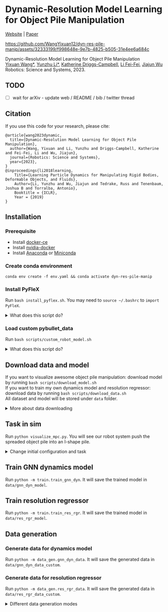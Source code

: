 # Dynamic-Resolution Model Learning for Object Pile Manipulation

[Website](https://robopil.github.io/dyn-res-pile-manip/) | [Paper](https://arxiv.org)

https://github.com/WangYixuan12/dyn-res-pile-manip/assets/32333199/f998648e-9e7b-4825-b505-31e4ee6a684c

Dynamic-Resolution Model Learning for Object Pile Manipulation  
[Yixuan Wang*](https://wangyixuan12.github.io/), [Yunzhu Li*](https://yunzhuli.github.io/), [Katherine Driggs-Campbell](https://krdc.web.illinois.edu/), [Li Fei-Fei](https://profiles.stanford.edu/fei-fei-li/), [Jiajun Wu](http://jiajunwu.com/)  
Robotics: Science and Systems, 2023.

## TODO

- [ ] wait for arXiv - update web / README / bib / twitter thread

## Citation

If you use this code for your research, please cite:

```
@article{wang2023dynamic,
  title={Dynamic-Resolution Model Learning for Object Pile Manipulation}, 
  author={Wang, Yixuan and Li, Yunzhu and Driggs-Campbell, Katherine and Fei-Fei, Li and Wu, Jiajun},
  journal={Robotics: Science and Systems},
  year={2023},
}
@inproceedings{li2018learning,
    Title={Learning Particle Dynamics for Manipulating Rigid Bodies, Deformable Objects, and Fluids},
    Author={Li, Yunzhu and Wu, Jiajun and Tedrake, Russ and Tenenbaum, Joshua B and Torralba, Antonio},
    Booktitle = {ICLR},
    Year = {2019}
}
```

## Installation

### Prerequisite

- Install [docker-ce](https://docs.docker.com/install/linux/docker-ce/ubuntu/)
- Install [nvidia-docker](https://github.com/NVIDIA/nvidia-docker#quickstart)
- Install [Anaconda](https://www.anaconda.com/distribution/) or [Miniconda](https://docs.conda.io/en/main/miniconda.html)

### Create conda environment
`conda env create -f env.yaml && conda activate dyn-res-pile-manip`

### Install PyFleX
Run `bash install_pyflex.sh`. You may need to `source ~/.bashrc` to `import PyFleX`.  
<details>
<summary>What does this script do?</summary>

We built our simulation using PyFleX. The original repository is [here](https://github.com/YunzhuLi/PyFleX). We modified it with additional features, such as depth rendering and headless rendering. We put the modified PyFleX in our repo. Please follow the commands below to install it.
```
docker pull xingyu/softgym
docker run \
    -v {PATH_TO_REPO}/PyFleX:/workspace/PyFleX \
    -v {PATH_TO_CONDA_ENV}:/workspace/anaconda \
    -v /tmp/.X11-unix:/tmp/.X11-unix \
    --gpus all \
    -e DISPLAY=$DISPLAY \
    -e QT_X11_NO_MITSHM=1 \
    -it xingyu/softgym:latest bash
```
For example, in my local machine, the command is
```
docker run \
    -v /home/yixuan/dyn-res-pile-manip/PyFleX:/workspace/PyFleX \
    -v /home/yixuan/miniconda3/envs/rss-release/:/workspace/anaconda \
    -v /tmp/.X11-unix:/tmp/.X11-unix \
    --gpus all \
    -e DISPLAY=$DISPLAY \
    -e QT_X11_NO_MITSHM=1 \
    -it xingyu/softgym:latest bash
```
After entering docker environment, run
```
export PATH="/workspace/anaconda/bin:$PATH"
cd /workspace/PyFleX
export PYFLEXROOT=${PWD}
export PYTHONPATH=${PYFLEXROOT}/bindings/build:$PYTHONPATH
export LD_LIBRARY_PATH=${PYFLEXROOT}/external/SDL2-2.0.4/lib/x64:$LD_LIBRARY_PATH
cd bindings; mkdir build; cd build; /usr/bin/cmake ..; make -j
```
Add the following to `~/.bashrc`
```
export PYFLEXROOT=/home/yixuan/dyn-res-pile-manip/PyFleX # replace with your own path
export PYTHONPATH=${PYFLEXROOT}/bindings/build:$PYTHONPATH
export LD_LIBRARY_PATH=${PYFLEXROOT}/external/SDL2-2.0.4/lib/x64:$LD_LIBRARY_PATH
```
</details>

### Load custom pybullet_data

Run `bash scripts/custom_robot_model.sh`  
<details>
<summary>What does this script do?</summary>

Since we use custom end-effector for our robot, please add our custom [`kinova`](https://drive.google.com/file/d/1JLa-NBbyTHhLm_-dkt06bdjxqvx6a_Y7/view?usp=sharing) and [`franka_panda`](https://drive.google.com/file/d/1H5aNJ-z7YuBkjlFJODgk3szdHv6DAGY-/view?usp=drive_link) to `pybullet_data` folder.
</details>

## Download data and model

If you want to visualize awesome object pile manipulation: download model by running `bash scripts/download_model.sh`  
If you want to train my own dynamics model and resolution regressor: download data by running `bash scripts/download_data.sh`  
All dataset and model will be stored under `data` folder.
<details>
<summary>More about data downloading</summary>

It will download three datasets. You could choose to download only partial of them according to your needs.
- `data/res_rgr_data`: data for training resolution regressor
- `data/res_rgr_data_small`: data for training resolution regressor, but with only 30 data points. It is mainly to sanity check the code
- `data/gnn_dyn_data`: data for training dynamics
</details>

## Task in sim

Run `python visualize_mpc.py`. You will see our robot system push the spreaded object pile into an I-shape pile.

<details>
<summary>Change initial configuration and task</summary>

Initial configurations and task are specified in `config/mpc/config.yaml`. `init_pos` provides some options of object pile initial states. Task specification can be changed in `task`. 
</details>

## Train GNN dynamics model

Run `python -m train.train_gnn_dyn`. It will save the trained model in `data/gnn_dyn_model`.

## Train resolution regressor

Run `python -m train.train_res_rgr`. It will save the trained model in `data/res_rgr_model`.

## Data generation

### Generate data for dynamics model

Run `python -m data_gen.gnn_dyn_data`. It will save the generated data in `data/gnn_dyn_data_custom`.

### Generate data for resolution regressor

Run `python -m data_gen.res_rgr_data`. It will save the generated data in `data/res_rgr_data_custom`.

<details>
<summary>Different data generation modes</summary>

You could specify the data generation mode in `config/data_gen/res_rgr.yaml` by changing `mpc_data/mode`. If you generate resolution regressor training data in `random` mode, it will synthesize random initial configurations and goals. If you want to re-produce Fig. 4 (a) in the paper, you could change it to `same_init` mode. For Fig. 4 (b) in the paper, you could change it to `same_goal` mode. Due to stochasity, it may not produce exactly the same result as in the paper.
</details>
